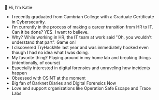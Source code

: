👋 Hi, I’m Katie

- I recently graduated from Cambrian College with a Graduate Certificate in Cybersecurity. 
- I’m currently in the process of making a career transition from HR to IT. Can it be done? YES. I want to believe.
- Why? While working in HR, the IT team at work said "Oh, you wouldn't understand that part". Game on!
- I discovered TryHackMe last year and was immediately hooked even though I had no idea what I was doing. 
- My favorite thing? Playing around in my home lab and breaking things (intentionally, of course)
- Especially interested in digital forensics and unraveling how incidents happen
- Obsessed with OSINT at the moment 
- Big fan of Darknet Diaries and Digital Forensics Now
- Love and support organizations like Operation Safe Escape and Trace Labs
<!---
santakat/santakat is a ✨ special ✨ repository because its `README.md` (this file) appears on your GitHub profile.
You can click the Preview link to take a look at your changes.
--->
